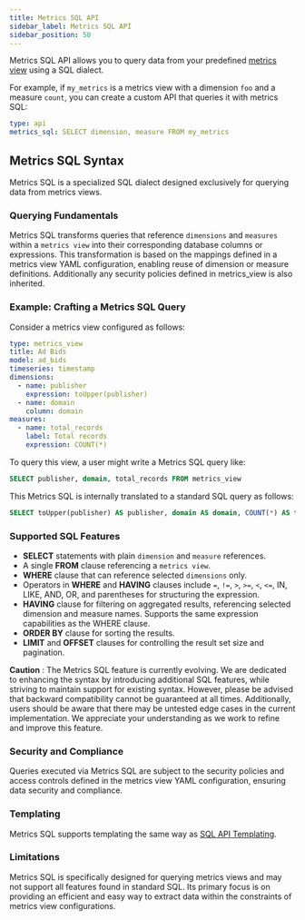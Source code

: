 ```yaml
---
title: Metrics SQL API
sidebar_label: Metrics SQL API
sidebar_position: 50
---
```


Metrics SQL API allows you to query data from your predefined [metrics view](/define/metrics-view/metrics-view.md) using a SQL dialect.

For example, if `my_metrics` is a metrics view with a dimension `foo` and a measure `count`, you can create a custom API that queries it with metrics SQL:

```yaml
type: api
metrics_sql: SELECT dimension, measure FROM my_metrics
```

## Metrics SQL Syntax

Metrics SQL is a specialized SQL dialect designed exclusively for querying data from metrics views.

### Querying Fundamentals

Metrics SQL transforms queries that reference `dimensions` and `measures` within a `metrics view` into their corresponding database columns or expressions. This transformation is based on the mappings defined in a metrics view YAML configuration, enabling reuse of dimension or measure definitions. Additionally any security policies defined in metrics_view is also inherited.

### Example: Crafting a Metrics SQL Query

Consider a metrics view configured as follows:
```yaml
type: metrics_view
title: Ad Bids
model: ad_bids
timeseries: timestamp
dimensions:
  - name: publisher
    expression: toUpper(publisher)
  - name: domain
    column: domain
measures:
  - name: total_records
    label: Total records
    expression: COUNT(*)
```

To query this view, a user might write a Metrics SQL query like:
```sql
SELECT publisher, domain, total_records FROM metrics_view
```

This Metrics SQL is internally translated to a standard SQL query as follows:
```sql
SELECT toUpper(publisher) AS publisher, domain AS domain, COUNT(*) AS total_records FROM ad_bids GROUP BY publisher, domain
```

### Supported SQL Features

- **SELECT** statements with plain `dimension` and `measure` references.
- A single **FROM** clause referencing a `metrics view`.
- **WHERE** clause that can reference selected `dimensions` only.
- Operators in **WHERE** and **HAVING** clauses include `=`, `!=`, `>`, `>=`, `<`, `<=`, IN, LIKE, AND, OR, and parentheses for structuring the expression.
- **HAVING** clause for filtering on aggregated results, referencing selected dimension and measure names. Supports the same expression capabilities as the WHERE clause.
- **ORDER BY** clause for sorting the results.
- **LIMIT** and **OFFSET** clauses for controlling the result set size and pagination.

**Caution** : The Metrics SQL feature is currently evolving. We are dedicated to enhancing the syntax by introducing additional SQL features, while striving to maintain support for existing syntax. However, please be advised that backward compatibility cannot be guaranteed at all times. Additionally, users should be aware that there may be untested edge cases in the current implementation. We appreciate your understanding as we work to refine and improve this feature.

### Security and Compliance

Queries executed via Metrics SQL are subject to the security policies and access controls defined in the metrics view YAML configuration, ensuring data security and compliance.

### Templating

Metrics SQL supports templating the same way as [SQL API Templating](./sql-api.md#sql-templating).

### Limitations

Metrics SQL is specifically designed for querying metrics views and may not support all features found in standard SQL. Its primary focus is on providing an efficient and easy way to extract data within the constraints of metrics view configurations.
